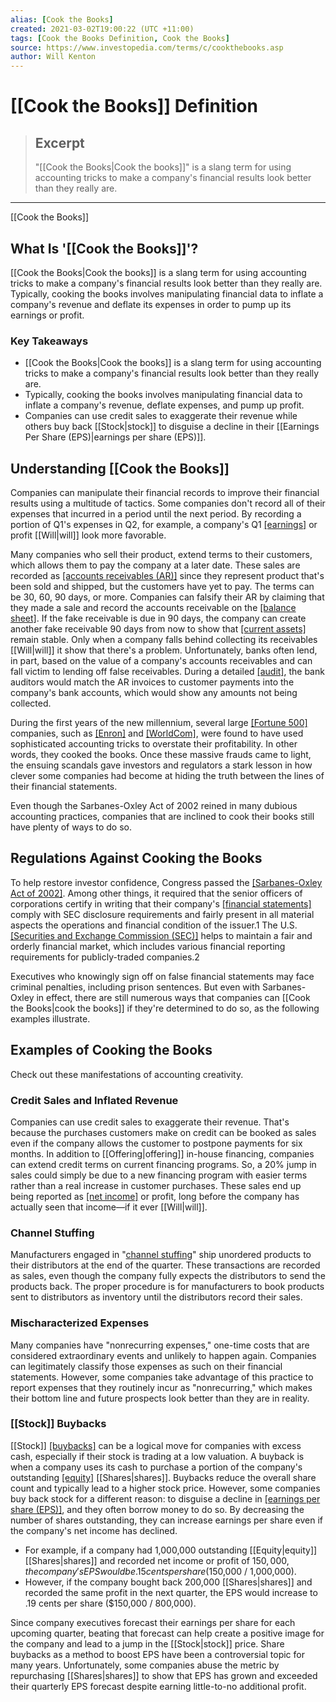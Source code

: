 ```yaml
---
alias: [Cook the Books]
created: 2021-03-02T19:00:22 (UTC +11:00)
tags: [Cook the Books Definition, Cook the Books]
source: https://www.investopedia.com/terms/c/cookthebooks.asp
author: Will Kenton
---
```


# [[Cook the Books]] Definition

> ## Excerpt
> "[[Cook the Books|Cook the books]]" is a slang term for using accounting tricks to make a company's financial results look better than they really are.

---

[[Cook the Books]]
## What Is '[[Cook the Books]]'?

[[Cook the Books|Cook the books]] is a slang term for using accounting tricks to make a company's financial results look better than they really are. Typically, cooking the books involves manipulating financial data to inflate a company's revenue and deflate its expenses in order to pump up its earnings or profit.

### Key Takeaways

-   [[Cook the Books|Cook the books]] is a slang term for using accounting tricks to make a company's financial results look better than they really are.
-   Typically, cooking the books involves manipulating financial data to inflate a company's revenue, deflate expenses, and pump up profit.
-   Companies can use credit sales to exaggerate their revenue while others buy back [[Stock|stock]] to disguise a decline in their [[Earnings Per Share (EPS)|earnings per share (EPS)]].

## Understanding [[Cook the Books]]

Companies can manipulate their financial records to improve their financial results using a multitude of tactics. Some companies don't record all of their expenses that incurred in a period until the next period. By recording a portion of Q1's expenses in Q2, for example, a company's Q1 [[earnings]](https://www.investopedia.com/terms/e/earnings.asp) or profit [[Will|will]] look more favorable.

Many companies who sell their product, extend terms to their customers, which allows them to pay the company at a later date. These sales are recorded as [[accounts receivables (AR)]](https://www.investopedia.com/terms/a/accountsreceivable.asp) since they represent product that's been sold and shipped, but the customers have yet to pay. The terms can be 30, 60, 90 days, or more. Companies can falsify their AR by claiming that they made a sale and record the accounts receivable on the [[balance sheet]](https://www.investopedia.com/terms/b/balancesheet.asp). If the fake receivable is due in 90 days, the company can create another fake receivable 90 days from now to show that [[current assets]](https://www.investopedia.com/terms/c/currentassets.asp) remain stable. Only when a company falls behind collecting its receivables [[Will|will]] it show that there's a problem. Unfortunately, banks often lend, in part, based on the value of a company's accounts receivables and can fall victim to lending off false receivables. During a detailed [[audit]](https://www.investopedia.com/terms/a/audit.asp), the bank auditors would match the AR invoices to customer payments into the company's bank accounts, which would show any amounts not being collected.

During the first years of the new millennium, several large [[Fortune 500]](https://www.investopedia.com/terms/f/fortune500.asp) companies, such as [[Enron]](https://www.investopedia.com/updates/[[Enron|enron]]-scandal-summary/) and [[WorldCom]](https://www.investopedia.com/terms/w/[[WorldCom|worldcom]].asp), were found to have used sophisticated accounting tricks to overstate their profitability. In other words, they cooked the books. Once these massive frauds came to light, the ensuing scandals gave investors and regulators a stark lesson in how clever some companies had become at hiding the truth between the lines of their financial statements.

Even though the Sarbanes-Oxley Act of 2002 reined in many dubious accounting practices, companies that are inclined to cook their books still have plenty of ways to do so.

## Regulations Against Cooking the Books

To help restore investor confidence, Congress passed the [[Sarbanes-Oxley Act of 2002]](https://www.investopedia.com/terms/s/sarbanesoxleyact.asp). Among other things, it required that the senior officers of corporations certify in writing that their company's [[financial statements]](https://www.investopedia.com/terms/f/financial-statements.asp) comply with SEC disclosure requirements and fairly present in all material aspects the operations and financial condition of the issuer.1 The U.S. [[Securities and Exchange Commission (SEC)]](https://www.investopedia.com/terms/s/sec.asp) helps to maintain a fair and orderly financial market, which includes various financial reporting requirements for publicly-traded companies.2

Executives who knowingly sign off on false financial statements may face criminal penalties, including prison sentences. But even with Sarbanes-Oxley in effect, there are still numerous ways that companies can [[Cook the Books|cook the books]] if they're determined to do so, as the following examples illustrate.

## Examples of Cooking the Books

Check out these manifestations of accounting creativity.

### Credit Sales and Inflated Revenue

Companies can use credit sales to exaggerate their revenue. That's because the purchases customers make on credit can be booked as sales even if the company allows the customer to postpone payments for six months. In addition to [[Offering|offering]] in-house financing, companies can extend credit terms on current financing programs. So, a 20% jump in sales could simply be due to a new financing program with easier terms rather than a real increase in customer purchases. These sales end up being reported as [[net income]](https://www.investopedia.com/terms/n/netincome.asp) or profit, long before the company has actually seen that income—if it ever [[Will|will]].

### Channel Stuffing

Manufacturers engaged in "[channel stuffing](https://www.investopedia.com/terms/c/channelstuffing.asp)" ship unordered products to their distributors at the end of the quarter. These transactions are recorded as sales, even though the company fully expects the distributors to send the products back. The proper procedure is for manufacturers to book products sent to distributors as inventory until the distributors record their sales.

### Mischaracterized Expenses

Many companies have "nonrecurring expenses," one-time costs that are considered extraordinary events and unlikely to happen again. Companies can legitimately classify those expenses as such on their financial statements. However, some companies take advantage of this practice to report expenses that they routinely incur as "nonrecurring," which makes their bottom line and future prospects look better than they are in reality.

### [[Stock]] Buybacks

[[Stock]] [[buybacks]](https://www.investopedia.com/terms/b/buyback.asp) can be a logical move for companies with excess cash, especially if their stock is trading at a low valuation. A buyback is when a company uses its cash to purchase a portion of the company's outstanding [[equity]](https://www.investopedia.com/terms/e/[[Equity|equity]].asp) [[Shares|shares]]. Buybacks reduce the overall share count and typically lead to a higher stock price. However, some companies buy back stock for a different reason: to disguise a decline in [[earnings per share (EPS)]](https://www.investopedia.com/terms/e/eps.asp), and they often borrow money to do so. By decreasing the number of shares outstanding, they can increase earnings per share even if the company's net income has declined.

-   For example, if a company had 1,000,000 outstanding [[Equity|equity]] [[Shares|shares]] and recorded net income or profit of $150,000, the company's EPS would be .15 cents per share ($150,000 / 1,000,000).
-   However, if the company bought back 200,000 [[Shares|shares]] and recorded the same profit in the next quarter, the EPS would increase to .19 cents per share ($150,000 / 800,000).

Since company executives forecast their earnings per share for each upcoming quarter, beating that forecast can help create a positive image for the company and lead to a jump in the [[Stock|stock]] price. Share buybacks as a method to boost EPS have been a controversial topic for many years. Unfortunately, some companies abuse the metric by repurchasing [[Shares|shares]] to show that EPS has grown and exceeded their quarterly EPS forecast despite earning little-to-no additional profit.
